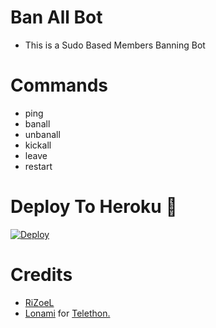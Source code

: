 # Ban All Bot

- This is a Sudo Based Members Banning Bot 
 
# Commands
- ping
- banall
- unbanall
- kickall
- leave 
- restart

# Deploy To Heroku 🚀
[![Deploy](https://www.herokucdn.com/deploy/button.svg)](https://dashboard.heroku.com/new?template=https://github.com/SAIFDEAD/HEADSHOT)

# Credits
* [RiZoeL](https://github.com/SAIFDEAD)
* [Lonami](https://github.com/LonamiWebs/) for [Telethon.](https://github.com/LonamiWebs/Telethon)
